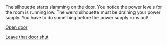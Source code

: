 The silhouette starts slamming on the door. You notice the power levels for the room is running low. The weird silhouette must be draining your power supply. You have to do something before the power supply runs out!

[Open door](death.md)

[Leave that door shut](oh-no.md)
